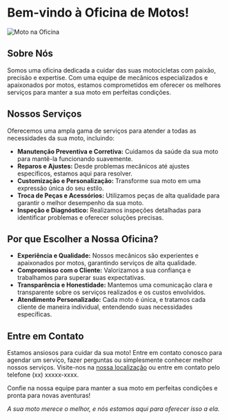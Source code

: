# Bem-vindo à Oficina de Motos!

![Moto na Oficina](C:\Users\David\docusaurus-ghpages\static\img\mota.png)

## Sobre Nós

Somos uma oficina dedicada a cuidar das suas motocicletas com paixão, precisão e expertise. Com uma equipe de mecânicos especializados e apaixonados por motos, estamos comprometidos em oferecer os melhores serviços para manter a sua moto em perfeitas condições.

## Nossos Serviços

Oferecemos uma ampla gama de serviços para atender a todas as necessidades da sua moto, incluindo:

- **Manutenção Preventiva e Corretiva:** Cuidamos da saúde da sua moto para mantê-la funcionando suavemente.
- **Reparos e Ajustes:** Desde problemas mecânicos até ajustes específicos, estamos aqui para resolver.
- **Customização e Personalização:** Transforme sua moto em uma expressão única do seu estilo.
- **Troca de Peças e Acessórios:** Utilizamos peças de alta qualidade para garantir o melhor desempenho da sua moto.
- **Inspeção e Diagnóstico:** Realizamos inspeções detalhadas para identificar problemas e oferecer soluções precisas.

## Por que Escolher a Nossa Oficina?

- **Experiência e Qualidade:** Nossos mecânicos são experientes e apaixonados por motos, garantindo serviços de alta qualidade.
- **Compromisso com o Cliente:** Valorizamos a sua confiança e trabalhamos para superar suas expectativas.
- **Transparência e Honestidade:** Mantemos uma comunicação clara e transparente sobre os serviços realizados e os custos envolvidos.
- **Atendimento Personalizado:** Cada moto é única, e tratamos cada cliente de maneira individual, entendendo suas necessidades específicas.

## Entre em Contato

Estamos ansiosos para cuidar da sua moto! Entre em contato conosco para agendar um serviço, fazer perguntas ou simplesmente conhecer melhor nossos serviços. Visite-nos na [nossa localização](endereco-da-oficina) ou entre em contato pelo telefone (xx) xxxxx-xxxx.

Confie na nossa equipe para manter a sua moto em perfeitas condições e pronta para novas aventuras!

*A sua moto merece o melhor, e nós estamos aqui para oferecer isso a ela.*